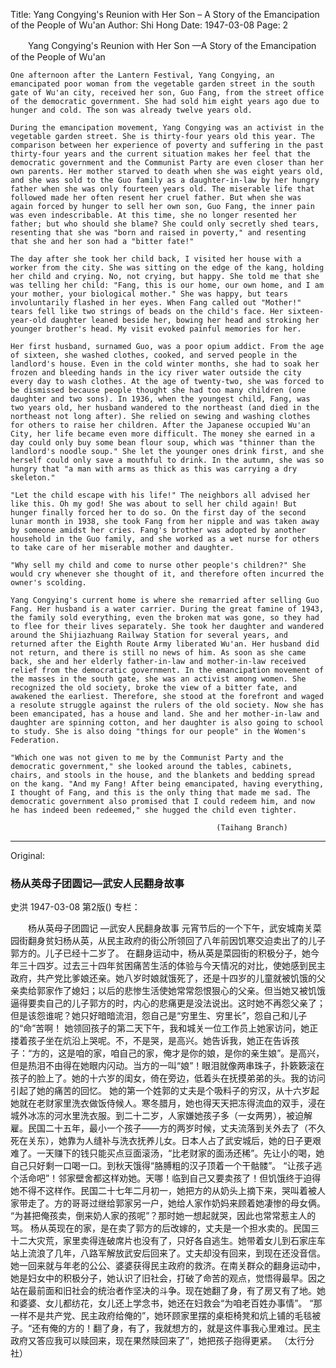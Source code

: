 Title: Yang Congying's Reunion with Her Son – A Story of the Emancipation of the People of Wu'an
Author: Shi Hong
Date: 1947-03-08
Page: 2

　　Yang Congying's Reunion with Her Son
    —A Story of the Emancipation of the People of Wu'an

    One afternoon after the Lantern Festival, Yang Congying, an emancipated poor woman from the vegetable garden street in the south gate of Wu'an city, received her son, Guo Fang, from the street office of the democratic government. She had sold him eight years ago due to hunger and cold. The son was already twelve years old.

    During the emancipation movement, Yang Congying was an activist in the vegetable garden street. She is thirty-four years old this year. The comparison between her experience of poverty and suffering in the past thirty-four years and the current situation makes her feel that the democratic government and the Communist Party are even closer than her own parents. Her mother starved to death when she was eight years old, and she was sold to the Guo family as a daughter-in-law by her hungry father when she was only fourteen years old. The miserable life that followed made her often resent her cruel father. But when she was again forced by hunger to sell her own son, Guo Fang, the inner pain was even indescribable. At this time, she no longer resented her father; but who should she blame? She could only secretly shed tears, resenting that she was "born and raised in poverty," and resenting that she and her son had a "bitter fate!"

    The day after she took her child back, I visited her house with a worker from the city. She was sitting on the edge of the kang, holding her child and crying. No, not crying, but happy. She told me that she was telling her child: "Fang, this is our home, our own home, and I am your mother, your biological mother." She was happy, but tears involuntarily flashed in her eyes. When Fang called out "Mother!" tears fell like two strings of beads on the child's face. Her sixteen-year-old daughter leaned beside her, bowing her head and stroking her younger brother's head. My visit evoked painful memories for her.

    Her first husband, surnamed Guo, was a poor opium addict. From the age of sixteen, she washed clothes, cooked, and served people in the landlord's house. Even in the cold winter months, she had to soak her frozen and bleeding hands in the icy river water outside the city every day to wash clothes. At the age of twenty-two, she was forced to be dismissed because people thought she had too many children (one daughter and two sons). In 1936, when the youngest child, Fang, was two years old, her husband wandered to the northeast (and died in the northeast not long after). She relied on sewing and washing clothes for others to raise her children. After the Japanese occupied Wu'an City, her life became even more difficult. The money she earned in a day could only buy some bean flour soup, which was "thinner than the landlord's noodle soup." She let the younger ones drink first, and she herself could only save a mouthful to drink. In the autumn, she was so hungry that "a man with arms as thick as this was carrying a dry skeleton."

    "Let the child escape with his life!" The neighbors all advised her like this. Oh my god! She was about to sell her child again! But hunger finally forced her to do so. On the first day of the second lunar month in 1938, she took Fang from her nipple and was taken away by someone amidst her cries. Fang's brother was adopted by another household in the Guo family, and she worked as a wet nurse for others to take care of her miserable mother and daughter.

    "Why sell my child and come to nurse other people's children?" She would cry whenever she thought of it, and therefore often incurred the owner's scolding.

    Yang Congying's current home is where she remarried after selling Guo Fang. Her husband is a water carrier. During the great famine of 1943, the family sold everything, even the broken mat was gone, so they had to flee for their lives separately. She took her daughter and wandered around the Shijiazhuang Railway Station for several years, and returned after the Eighth Route Army liberated Wu'an. Her husband did not return, and there is still no news of him. As soon as she came back, she and her elderly father-in-law and mother-in-law received relief from the democratic government. In the emancipation movement of the masses in the south gate, she was an activist among women. She recognized the old society, broke the view of a bitter fate, and awakened the earliest. Therefore, she stood at the forefront and waged a resolute struggle against the rulers of the old society. Now she has been emancipated, has a house and land. She and her mother-in-law and daughter are spinning cotton, and her daughter is also going to school to study. She is also doing "things for our people" in the Women's Federation.

    "Which one was not given to me by the Communist Party and the democratic government," she looked around the tables, cabinets, chairs, and stools in the house, and the blankets and bedding spread on the kang. "And my Fang! After being emancipated, having everything, I thought of Fang, and this is the only thing that made me sad. The democratic government also promised that I could redeem him, and now he has indeed been redeemed," she hugged the child even tighter.

                                                  (Taihang Branch)



<hr /> 

Original: 


### 杨从英母子团圆记—武安人民翻身故事
史洪
1947-03-08
第2版()
专栏：

　　杨从英母子团圆记
    —武安人民翻身故事
    元宵节后的一个下午，武安城南关菜园街翻身贫妇杨从英，从民主政府的街公所领回了八年前因饥寒交迫卖出了的儿子郭方的。儿子已经十二岁了。
    在翻身运动中，杨从英是菜园街的积极分子，她今年三十四岁。过去三十四年贫困痛苦生活的体验与今天情况的对比，使她感到民主政府，共产党比爹娘还亲。她八岁时娘就饿死了，还是十四岁的儿童就被饥饿的父亲卖给郭家作了媳妇；以后的悲惨生活使她常常怨恨狠心的父亲。但当她又被饥饿逼得要卖自己的儿子郭方的时，内心的悲痛更是没法说出。这时她不再怨父亲了；但是该怨谁呢？她只好暗暗流泪，怨自己是“穷里生、穷里长”，怨自己和儿子的“命”苦啊！
    她领回孩子的第二天下午，我和城关一位工作员上她家访问，她正搂着孩子坐在炕沿上哭呢。不，不是哭，是高兴。她告诉我，她正在告诉孩子：“方的，这是咱的家，咱自己的家，俺才是你的娘，是你的亲生娘”。是高兴，但是热泪不由得在她眼内闪动。当方的一叫“娘”！眼泪就像两串珠子，扑簌簌滚在孩子的脸上了。她的十六岁的闺女，倚在旁边，低着头在抚摸弟弟的头。我的访问引起了她的痛苦的回忆。
    她的第一个姓郭的丈夫是个吸料子的穷汉，从十六岁起她就在老财家里洗衣做饭侍候人。寒冬腊月，她也得天天把冻得流血的双手，浸在城外冰冻的河水里洗衣服。到二十二岁，人家嫌她孩子多（一女两男），被迫解雇。民国二十五年，最小一个孩子——方的两岁时候，丈夫流落到关外去了（不久死在关东），她靠为人缝补与洗衣抚养儿女。日本人占了武安城后，她的日子更艰难了。一天赚下的钱只能买点豆面滚汤，“比老财家的面汤还稀”。先让小的喝，她自己只好剩一口喝一口。到秋天饿得“胳膊粗的汉子顶着一个干骷髅”。
    “让孩子逃个活命吧”！邻家壁舍都这样劝她。天哪！临到自己又要卖孩了！但饥饿终于迫得她不得不这样作。民国二十七年二月初一，她把方的从奶头上摘下来，哭叫着被人家带走了。方的哥哥过继给郭家另一户，她给人家作奶妈来顾着她凄惨的母女俩。
    “为甚把俺孩卖，倒来奶人家的孩呢”？那时她一想起就哭，因此也常常惹主人的骂。
    杨从英现在的家，是在卖了郭方的后改嫁的，丈夫是一个担水卖的。民国三十二大灾荒，家里卖得连破席片也没有了，只好各自逃生。她带着女儿到石家庄车站上流浪了几年，八路军解放武安后回来了。丈夫却没有回来，到现在还没音信。她一回来就与年老的公公、婆婆获得民主政府的救济。在南关群众的翻身运动中，她是妇女中的积极分子，她认识了旧社会，打破了命苦的观点，觉悟得最早。因之站在最前面和旧社会的统治者作坚决的斗争。现在她翻了身，有了房又有了地。她和婆婆、女儿都纺花，女儿还上学念书，她还在妇救会“为咱老百姓办事情”。
    “那一样不是共产党、民主政府给俺的”，她环顾家里摆的桌柜椅凳和炕上铺的毛毯被子。“还有俺的方的！翻了身，有了，我就想方的，就是这件事我心里难过。民主政府又答应我可以赎回来，现在果然赎回来了”，她把孩子抱得更紧。
                                                  （太行分社）
